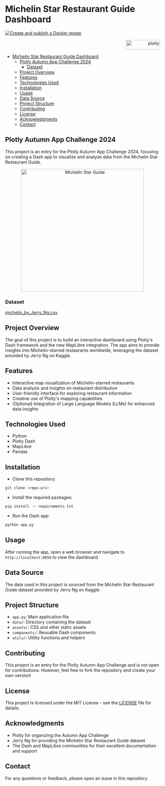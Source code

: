 # Michelin Star Restaurant Guide Dashboard

[![Create and publish a Docker image](https://github.com/sduzair/michelin-star-restaurant-guide-dashboard/actions/workflows/deploy.yml/badge.svg)](https://github.com/sduzair/michelin-star-restaurant-guide-dashboard/actions/workflows/deploy.yml)

<div align="right"><img alt="plotly" height="31" src="https://images.prismic.io/plotly-marketing-website-2/ce1a4076-4fd2-4040-b99a-aad02fcc2fbb_new-logo-email.png" width="110"></div>

- [Michelin Star Restaurant Guide Dashboard](#michelin-star-restaurant-guide-dashboard)
  - [Plotly Autumn App Challenge 2024](#plotly-autumn-app-challenge-2024)
    - [Dataset](#dataset)
  - [Project Overview](#project-overview)
  - [Features](#features)
  - [Technologies Used](#technologies-used)
  - [Installation](#installation)
  - [Usage](#usage)
  - [Data Source](#data-source)
  - [Project Structure](#project-structure)
  - [Contributing](#contributing)
  - [License](#license)
  - [Acknowledgments](#acknowledgments)
  - [Contact](#contact)

## Plotly Autumn App Challenge 2024

This project is an entry for the Plotly Autumn App Challenge 2024, focusing on creating a Dash app to visualize and analyze data from the Michelin Star Restaurant Guide.

<div align="center"> <img alt="Michelin Star Guide" src="https://images.prismic.io/plotly-marketing-website-2/ZunohrVsGrYSve84_DC16_MichelinStars.png?auto=format,compress" width="400"> </div>

### Dataset

[michelin_by_Jerry_Ng.csv](https://github.com/plotly/datasets/blob/master/michelin_by_Jerry_Ng.csv)

## Project Overview

The goal of this project is to build an interactive dashboard using Plotly's Dash framework and the new MapLibre integration. The app aims to provide insights into Michelin-starred restaurants worldwide, leveraging the dataset provided by Jerry Ng on Kaggle.

## Features

- Interactive map visualization of Michelin-starred restaurants
- Data analysis and insights on restaurant distribution
- User-friendly interface for exploring restaurant information
- Creative use of Plotly's mapping capabilities
- (Optional) Integration of Large Language Models (LLMs) for enhanced data insights

## Technologies Used

- Python
- Plotly Dash
- MapLibre
- Pandas

## Installation

- Clone this repository:

```bash
git clone <repo-uri>
```

- Install the required packages:

```bash
pip install -r requirements.txt
```

- Run the Dash app:

```bash
python app.py
```

## Usage

After running the app, open a web browser and navigate to `http://localhost:8050` to view the dashboard.

## Data Source

The data used in this project is sourced from the Michelin Star Restaurant Guide dataset provided by Jerry Ng on Kaggle.

## Project Structure

- `app.py`: Main application file
- `data/`: Directory containing the dataset
- `assets/`: CSS and other static assets
- `components/`: Reusable Dash components
- `utils/`: Utility functions and helpers

## Contributing

This project is an entry for the Plotly Autumn App Challenge and is not open for contributions. However, feel free to fork the repository and create your own version!

## License

This project is licensed under the MIT License - see the [LICENSE](./LICENSE.txt) file for details.

## Acknowledgments

- Plotly for organizing the Autumn App Challenge
- Jerry Ng for providing the Michelin Star Restaurant Guide dataset
- The Dash and MapLibre communities for their excellent documentation and support

## Contact

For any questions or feedback, please open an issue in this repository.
